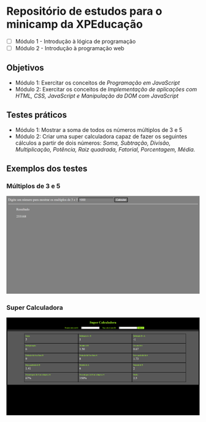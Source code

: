 # Repositório de estudos para o minicamp da XPEducação

- [ ] Módulo 1 - Introdução à lógica de programação
- [ ] Módulo 2 - Introdução à programação web

## Objetivos
- Módulo 1: Exercitar os conceitos de *Programação em JavaScript*
- Módulo 2: Exercitar os conceitos de *Implementação de aplicações com HTML, CSS, JavaScript e Manipulação da DOM com JavaScript*

## Testes práticos
- Módulo 1: Mostrar a soma de todos os números múltiplos de 3 e 5
- Módulo 2: Criar uma super calculadora capaz de fazer os seguintes cálculos a partir de dois números: *Soma, Subtração, Divisão, Multiplicação, Potência, Raiz quadrada, Fatorial, Porcentagem, Média.*

## Exemplos dos testes

### Múltiplos de 3 e 5
![alt text](assets/Multiple.png)

### Super Calculadora
![alt text](assets/Calculator.png)
